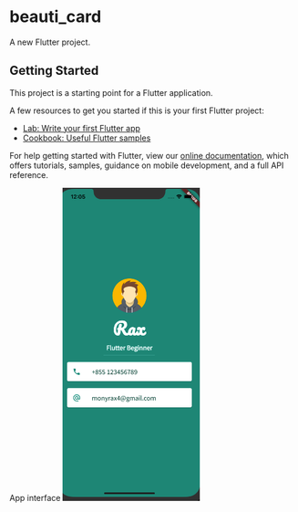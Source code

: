 # beauti_card

A new Flutter project.

## Getting Started

This project is a starting point for a Flutter application.

A few resources to get you started if this is your first Flutter project:

- [Lab: Write your first Flutter app](https://flutter.dev/docs/get-started/codelab)
- [Cookbook: Useful Flutter samples](https://flutter.dev/docs/cookbook)

For help getting started with Flutter, view our
[online documentation](https://flutter.dev/docs), which offers tutorials,
samples, guidance on mobile development, and a full API reference.

App interface
![End Banner](https://github.com/TeLoardBruh/flutter_course/blob/master/code/beauti_card/images/Screen%20Shot%202020-04-07%20at%2012.05.56%20AM.png)